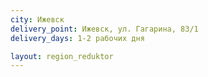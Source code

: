 ```yaml
---
city: Ижевск
delivery_point: Ижевск, ул. Гагарина, 83/1
delivery_days: 1-2 рабочих дня

layout: region_reduktor
---
```

